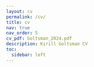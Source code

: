 ```yaml
---
layout: cv
permalink: /cv/
title: cv
nav: true
nav_order: 5
cv_pdf: Goltsman_2024.pdf
description: Kirill Goltsman CV
toc:
  sidebar: left
---
```

